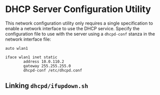 # DHCP Server Configuration Utility

This network configuration utility only requires a single specification to enable a network interface to use the DHCP service. Specify the configuration file to use with the server using a `dhcpd-conf` stanza in the network interface file:

```
auto wlan1

iface wlan1 inet static
        address 10.0.110.2
        gateway 255.255.255.0
        dhcpd-conf /etc/dhcpd.conf
```        

## Linking `dhcpd/ifupdown.sh`

